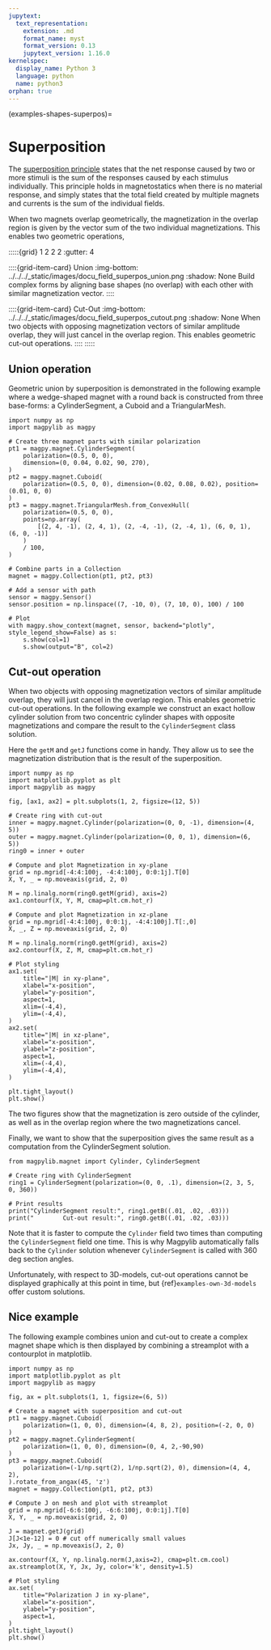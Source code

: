```yaml
---
jupytext:
  text_representation:
    extension: .md
    format_name: myst
    format_version: 0.13
    jupytext_version: 1.16.0
kernelspec:
  display_name: Python 3
  language: python
  name: python3
orphan: true
---
```


(examples-shapes-superpos)=

# Superposition

The [superposition principle](https://en.wikipedia.org/wiki/Superposition_principle) states that the net response caused by two or more stimuli is the sum of the responses caused by each stimulus individually. This principle holds in magnetostatics when there is no material response, and simply states that the total field created by multiple magnets and currents is the sum of the individual fields.

When two magnets overlap geometrically, the magnetization in the overlap region is given by the vector sum of the two individual magnetizations. This enables two geometric operations,

:::::{grid} 1 2 2 2
:gutter: 4

::::{grid-item-card} Union
:img-bottom: ../../../_static/images/docu_field_superpos_union.png
:shadow: None
Build complex forms by aligning base shapes (no overlap) with each other with similar magnetization vector.
::::

::::{grid-item-card} Cut-Out
:img-bottom: ../../../_static/images/docu_field_superpos_cutout.png
:shadow: None
When two objects with opposing magnetization vectors of similar amplitude overlap, they will just cancel in the overlap region. This enables geometric cut-out operations.
::::
:::::


## Union operation

Geometric union by superposition is demonstrated in the following example where a wedge-shaped magnet with a round back is constructed from three base-forms: a CylinderSegment, a Cuboid and a TriangularMesh.

```{code-cell} ipython3
import numpy as np
import magpylib as magpy

# Create three magnet parts with similar polarization
pt1 = magpy.magnet.CylinderSegment(
    polarization=(0.5, 0, 0),
    dimension=(0, 0.04, 0.02, 90, 270),
)
pt2 = magpy.magnet.Cuboid(
    polarization=(0.5, 0, 0), dimension=(0.02, 0.08, 0.02), position=(0.01, 0, 0)
)
pt3 = magpy.magnet.TriangularMesh.from_ConvexHull(
    polarization=(0.5, 0, 0),
    points=np.array(
        [(2, 4, -1), (2, 4, 1), (2, -4, -1), (2, -4, 1), (6, 0, 1), (6, 0, -1)]
    )
    / 100,
)

# Combine parts in a Collection
magnet = magpy.Collection(pt1, pt2, pt3)

# Add a sensor with path
sensor = magpy.Sensor()
sensor.position = np.linspace((7, -10, 0), (7, 10, 0), 100) / 100

# Plot
with magpy.show_context(magnet, sensor, backend="plotly", style_legend_show=False) as s:
    s.show(col=1)
    s.show(output="B", col=2)
```

## Cut-out operation

When two objects with opposing magnetization vectors of similar amplitude overlap, they will just cancel in the overlap region. This enables geometric cut-out operations. In the following example we construct an exact hollow cylinder solution from two concentric cylinder shapes with opposite magnetizations and compare the result to the `CylinderSegment` class solution.

Here the `getM` and `getJ` functions come in handy. They allow us to see the magnetization distribution that is the result of the superposition.

```{code-cell} ipython3
import numpy as np
import matplotlib.pyplot as plt
import magpylib as magpy

fig, [ax1, ax2] = plt.subplots(1, 2, figsize=(12, 5))

# Create ring with cut-out
inner = magpy.magnet.Cylinder(polarization=(0, 0, -1), dimension=(4, 5))
outer = magpy.magnet.Cylinder(polarization=(0, 0, 1), dimension=(6, 5))
ring0 = inner + outer

# Compute and plot Magnetization in xy-plane
grid = np.mgrid[-4:4:100j, -4:4:100j, 0:0:1j].T[0]
X, Y, _ = np.moveaxis(grid, 2, 0)

M = np.linalg.norm(ring0.getM(grid), axis=2)
ax1.contourf(X, Y, M, cmap=plt.cm.hot_r)

# Compute and plot Magnetization in xz-plane
grid = np.mgrid[-4:4:100j, 0:0:1j, -4:4:100j].T[:,0]
X, _, Z = np.moveaxis(grid, 2, 0)

M = np.linalg.norm(ring0.getM(grid), axis=2)
ax2.contourf(X, Z, M, cmap=plt.cm.hot_r)

# Plot styling
ax1.set(
    title="|M| in xy-plane",
    xlabel="x-position",
    ylabel="y-position",
    aspect=1,
    xlim=(-4,4),
    ylim=(-4,4),
)
ax2.set(
    title="|M| in xz-plane",
    xlabel="x-position",
    ylabel="z-position",
    aspect=1,
    xlim=(-4,4),
    ylim=(-4,4),
)

plt.tight_layout()
plt.show()
```

The two figures show that the magnetization is zero outside of the cylinder, as well as in the overlap region where the two magnetizations cancel.

Finally, we want to show that the superposition gives the same result as a computation from the CylinderSegment solution.

```{code-cell} ipython3
from magpylib.magnet import Cylinder, CylinderSegment

# Create ring with CylinderSegment
ring1 = CylinderSegment(polarization=(0, 0, .1), dimension=(2, 3, 5, 0, 360))

# Print results
print("CylinderSegment result:", ring1.getB((.01, .02, .03)))
print("        Cut-out result:", ring0.getB((.01, .02, .03)))
```

Note that it is faster to compute the `Cylinder` field two times than computing the `CylinderSegment` field one time. This is why Magpylib automatically falls back to the `Cylinder` solution whenever `CylinderSegment` is called with 360 deg section angles.

Unfortunately, with respect to 3D-models, cut-out operations cannot be displayed graphically at this point in time, but {ref}`examples-own-3d-models` offer custom solutions.

## Nice example

The following example combines union and cut-out to create a complex magnet shape which is then displayed by combining a streamplot with a contourplot in matplotlib.

```{code-cell} ipython3
import numpy as np
import matplotlib.pyplot as plt
import magpylib as magpy

fig, ax = plt.subplots(1, 1, figsize=(6, 5))

# Create a magnet with superposition and cut-out
pt1 = magpy.magnet.Cuboid(
    polarization=(1, 0, 0), dimension=(4, 8, 2), position=(-2, 0, 0)
)
pt2 = magpy.magnet.CylinderSegment(
    polarization=(1, 0, 0), dimension=(0, 4, 2,-90,90)
)
pt3 = magpy.magnet.Cuboid(
    polarization=(-1/np.sqrt(2), 1/np.sqrt(2), 0), dimension=(4, 4, 2),
).rotate_from_angax(45, 'z')
magnet = magpy.Collection(pt1, pt2, pt3)

# Compute J on mesh and plot with streamplot
grid = np.mgrid[-6:6:100j, -6:6:100j, 0:0:1j].T[0]
X, Y, _ = np.moveaxis(grid, 2, 0)

J = magnet.getJ(grid)
J[J<1e-12] = 0 # cut off numerically small values
Jx, Jy, _ = np.moveaxis(J, 2, 0)

ax.contourf(X, Y, np.linalg.norm(J,axis=2), cmap=plt.cm.cool)
ax.streamplot(X, Y, Jx, Jy, color='k', density=1.5)

# Plot styling
ax.set(
    title="Polarization J in xy-plane",
    xlabel="x-position",
    ylabel="y-position",
    aspect=1,
)
plt.tight_layout()
plt.show()
```